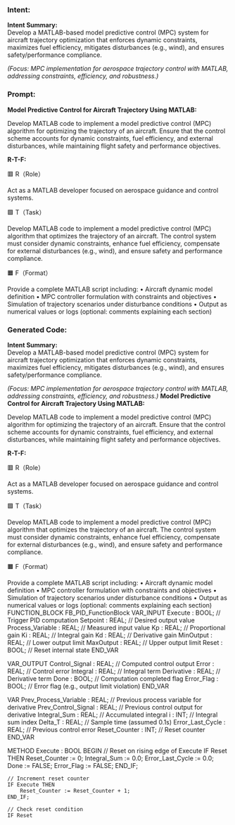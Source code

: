 ### Intent:
**Intent Summary:**  
Develop a MATLAB-based model predictive control (MPC) system for aircraft trajectory optimization that enforces dynamic constraints, maximizes fuel efficiency, mitigates disturbances (e.g., wind), and ensures safety/performance compliance.  

*(Focus: MPC implementation for aerospace trajectory control with MATLAB, addressing constraints, efficiency, and robustness.)*

### Prompt:
**Model Predictive Control for Aircraft Trajectory Using MATLAB:**

Develop MATLAB code to implement a model predictive control (MPC) algorithm for optimizing the trajectory of an aircraft. Ensure that the control scheme accounts for dynamic constraints, fuel efficiency, and external disturbances, while maintaining flight safety and performance objectives.

**R-T-F:**

🟥 R（Role）

Act as a MATLAB developer focused on aerospace guidance and control systems.

🟩 T（Task）

Develop MATLAB code to implement a model predictive control (MPC) algorithm that optimizes the trajectory of an aircraft. The control system must consider dynamic constraints, enhance fuel efficiency, compensate for external disturbances (e.g., wind), and ensure safety and performance compliance.

🟧 F（Format）

Provide a complete MATLAB script including:
	•	Aircraft dynamic model definition
	•	MPC controller formulation with constraints and objectives
	•	Simulation of trajectory scenarios under disturbance conditions
	•	Output as numerical values or logs (optional: comments explaining each section)

### Generated Code:
**Intent Summary:**  
Develop a MATLAB-based model predictive control (MPC) system for aircraft trajectory optimization that enforces dynamic constraints, maximizes fuel efficiency, mitigates disturbances (e.g., wind), and ensures safety/performance compliance.  

*(Focus: MPC implementation for aerospace trajectory control with MATLAB, addressing constraints, efficiency, and robustness.)*
**Model Predictive Control for Aircraft Trajectory Using MATLAB:**

Develop MATLAB code to implement a model predictive control (MPC) algorithm for optimizing the trajectory of an aircraft. Ensure that the control scheme accounts for dynamic constraints, fuel efficiency, and external disturbances, while maintaining flight safety and performance objectives.

**R-T-F:**

🟥 R（Role）

Act as a MATLAB developer focused on aerospace guidance and control systems.

🟩 T（Task）

Develop MATLAB code to implement a model predictive control (MPC) algorithm that optimizes the trajectory of an aircraft. The control system must consider dynamic constraints, enhance fuel efficiency, compensate for external disturbances (e.g., wind), and ensure safety and performance compliance.

🟧 F（Format）

Provide a complete MATLAB script including:
	•	Aircraft dynamic model definition
	•	MPC controller formulation with constraints and objectives
	•	Simulation of trajectory scenarios under disturbance conditions
	•	Output as numerical values or logs (optional: comments explaining each section)
FUNCTION_BLOCK FB_PID_FunctionBlock
VAR_INPUT
    Execute : BOOL;                      // Trigger PID computation
    Setpoint : REAL;                     // Desired output value
    Process_Variable : REAL;             // Measured input value
    Kp : REAL;                           // Proportional gain
    Ki : REAL;                           // Integral gain
    Kd : REAL;                           // Derivative gain
    MinOutput : REAL;                    // Lower output limit
    MaxOutput : REAL;                    // Upper output limit
    Reset : BOOL;                        // Reset internal state
END_VAR

VAR_OUTPUT
    Control_Signal : REAL;               // Computed control output
    Error : REAL;                        // Control error
    Integral : REAL;                     // Integral term
    Derivative : REAL;                   // Derivative term
    Done : BOOL;                         // Computation completed flag
    Error_Flag : BOOL;                   // Error flag (e.g., output limit violation)
END_VAR

VAR
    Prev_Process_Variable : REAL;         // Previous process variable for derivative
    Prev_Control_Signal : REAL;          // Previous control output for derivative
    Integral_Sum : REAL;                 // Accumulated integral
    i : INT;                             // Integral sum index
    Delta_T : REAL;                      // Sample time (assumed 0.1s)
    Error_Last_Cycle : REAL;             // Previous control error
    Reset_Counter : INT;                 // Reset counter
END_VAR

METHOD Execute : BOOL
BEGIN
    // Reset on rising edge of Execute
    IF Reset THEN
        Reset_Counter := 0;
        Integral_Sum := 0.0;
        Error_Last_Cycle := 0.0;
        Done := FALSE;
        Error_Flag := FALSE;
    END_IF;

    // Increment reset counter
    IF Execute THEN
        Reset_Counter := Reset_Counter + 1;
    END_IF;

    // Check reset condition
    IF Reset
